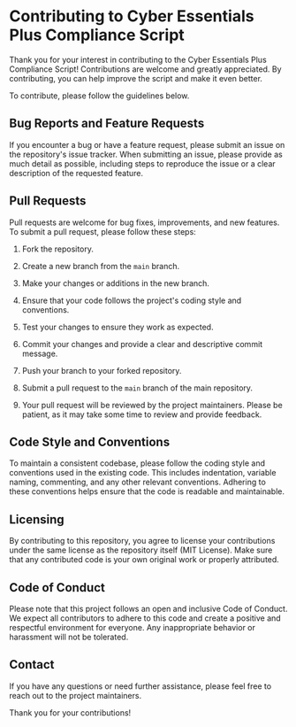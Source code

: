 # Contributing to Cyber Essentials Plus Compliance Script

Thank you for your interest in contributing to the Cyber Essentials Plus Compliance Script! Contributions are welcome and greatly appreciated. By contributing, you can help improve the script and make it even better.

To contribute, please follow the guidelines below.

## Bug Reports and Feature Requests

If you encounter a bug or have a feature request, please submit an issue on the repository's issue tracker. When submitting an issue, please provide as much detail as possible, including steps to reproduce the issue or a clear description of the requested feature.

## Pull Requests

Pull requests are welcome for bug fixes, improvements, and new features. To submit a pull request, please follow these steps:

1. Fork the repository.

2. Create a new branch from the `main` branch.

3. Make your changes or additions in the new branch.

4. Ensure that your code follows the project's coding style and conventions.

5. Test your changes to ensure they work as expected.

6. Commit your changes and provide a clear and descriptive commit message.

7. Push your branch to your forked repository.

8. Submit a pull request to the `main` branch of the main repository.

9. Your pull request will be reviewed by the project maintainers. Please be patient, as it may take some time to review and provide feedback.

## Code Style and Conventions

To maintain a consistent codebase, please follow the coding style and conventions used in the existing code. This includes indentation, variable naming, commenting, and any other relevant conventions. Adhering to these conventions helps ensure that the code is readable and maintainable.

## Licensing

By contributing to this repository, you agree to license your contributions under the same license as the repository itself (MIT License). Make sure that any contributed code is your own original work or properly attributed.

## Code of Conduct

Please note that this project follows an open and inclusive Code of Conduct. We expect all contributors to adhere to this code and create a positive and respectful environment for everyone. Any inappropriate behavior or harassment will not be tolerated.

## Contact

If you have any questions or need further assistance, please feel free to reach out to the project maintainers.

Thank you for your contributions!

